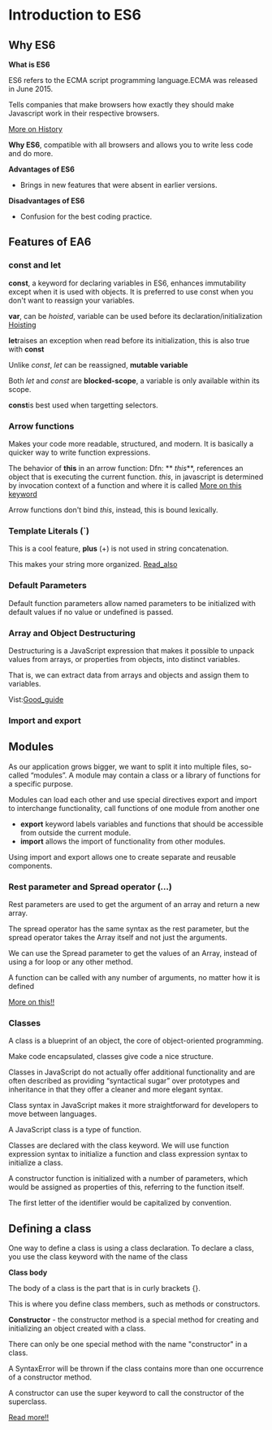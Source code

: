 # Introduction to ES6

## Why ES6

**What is ES6**

ES6 refers to the ECMA script programming language.ECMA was released in June 2015.

Tells companies that make browsers how exactly they should make Javascript work in their respective browsers.

[More on History](http://wp-production.careerfoundry.com/en/blog/web-development/introduction-to-es6-javascript/)

**Why ES6**, compatible with all browsers and allows you to write less code and do more.

**Advantages of ES6**

- Brings in new features that were absent in earlier versions.

**Disadvantages of ES6**

- Confusion for the best coding practice.

## Features of EA6

### const and let

**const**, a keyword for declaring variables in ES6, enhances immutability except when it is used with objects.
It is preferred to use const when you don't want to reassign your variables.

**var**, can be _hoisted_, variable can be used before its declaration/initialization [Hoisting](https://developer.mozilla.org/en-US/docs/Glossary/Hoisting)

**let**raises an exception when read before its initialization, this is also true with **const**

Unlike _const_, _let_ can be reassigned, **mutable variable**

Both _let_ and _const_ are **blocked-scope**, a variable is only available within its scope.

**const**is best used when targetting selectors.

### Arrow functions

Makes your code more readable, structured, and modern.
It is basically a quicker way to write function expressions.

The behavior of **this** in an arrow function:
Dfn: ** _this_**, references an object that is executing the current function.
_this_, in javascript is determined by invocation context of a function and where it is called [More on this keyword](https://medium.com/tech-tajawal/javascript-this-4-rules-7354abdb274c)

Arrow functions don't bind _this_, instead, this is bound lexically.

### Template Literals (`)

This is a cool feature, **plus** (+) is not used in string concatenation.

This makes your string more organized. [Read_also](https://developer.mozilla.org/en-US/docs/Web/JavaScript/Reference/Template_literals)

### Default Parameters

Default function parameters allow named parameters to be initialized with default values if no value or undefined is passed.

### Array and Object Destructuring

Destructuring is a JavaScript expression that makes it possible to unpack values from arrays, or properties from objects, into distinct variables.

That is, we can extract data from arrays and objects and assign them to variables.

Vist:[Good_guide](https://www.freecodecamp.org/news/array-and-object-destructuring-in-javascript/)

### Import and export

## Modules

As our application grows bigger, we want to split it into multiple files, so-called “modules”. A module may contain a class or a library of functions for a specific purpose.

Modules can load each other and use special directives export and import to interchange functionality, call functions of one module from another one

- **export** keyword labels variables and functions that should be accessible from outside the current module.
- **import** allows the import of functionality from other modules.

Using import and export allows one to create separate and reusable components.

### Rest parameter and Spread operator (...)

Rest parameters are used to get the argument of an array and return a new array.

The spread operator has the same syntax as the rest parameter, but the spread operator takes the Array itself and not just the arguments.

We can use the Spread parameter to get the values of an Array, instead of using a for loop or any other method.

A function can be called with any number of arguments, no matter how it is defined

[More on this!!](https://javascript.info/rest-parameters-spread)

### Classes

A class is a blueprint of an object, the core of object-oriented programming.

Make code encapsulated, classes give code a nice structure.

Classes in JavaScript do not actually offer additional functionality and are often described as providing “syntactical sugar” over prototypes and inheritance in that they offer a cleaner and more elegant syntax.

Class syntax in JavaScript makes it more straightforward for developers to move between languages.

A JavaScript class is a type of function.

Classes are declared with the class keyword. We will use function expression syntax to initialize a function and class expression syntax to initialize a class.

A constructor function is initialized with a number of parameters, which would be assigned as properties of this, referring to the function itself.

The first letter of the identifier would be capitalized by convention.

## Defining a class

One way to define a class is using a class declaration. To declare a class, you use the class keyword with the name of the class

**Class body**

The body of a class is the part that is in curly brackets {}.

This is where you define class members, such as methods or constructors.

**Constructor** - the constructor method is a special method for creating and initializing an object created with a class.

There can only be one special method with the name "constructor" in a class.

A SyntaxError will be thrown if the class contains more than one occurrence of a constructor method.

A constructor can use the super keyword to call the constructor of the superclass.

[Read more!!](https://developer.mozilla.org/en-US/docs/Web/JavaScript/Reference/Classes)
